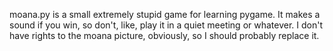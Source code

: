 moana.py is a small extremely stupid game for learning pygame. It makes a sound
if you win, so don't, like, play it in a quiet meeting or whatever. I don't have
rights to the moana picture, obviously, so I should probably replace it.
